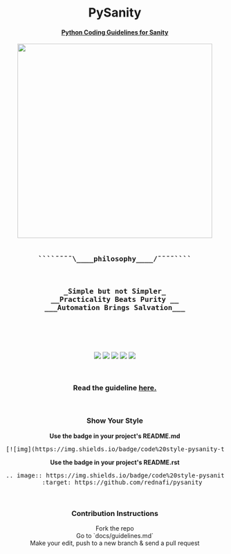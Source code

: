 <div align="center">
    <h1> PySanity </h1>
    <h4> <a href="https://github.com/rednafi/pysanity/blob/master/docs/guidelines.md"> Python Coding Guidelines for Sanity </a> </h4>
</div>

<span align="center">
<pre>
<a href="https://github.com/rednafi/pysanity"><img src="https://raw.githubusercontent.com/rednafi/pysanity/master/imgs/logo.png" height="450" width="450" align="center"/></a>

<h3>````¯¯¯¯\____<b>philosophy____</b>/¯¯¯¯````</h3>
<h3>_Simple but not Simpler_
__Practicality Beats Purity __
___Automation Brings Salvation___</h3>

</pre>
</span>


<p>&nbsp;</p>

<div align="center">
    <a href="https://github.com/rednafi/pysanity/issues"><img src="https://img.shields.io/github/issues/rednafi/pysanity" /></a>
    <a href="https://github.com/rednafi/pysanity/network/members"><img src="https://img.shields.io/github/forks/rednafi/pysanity" /></a>
    <a href="https://github.com/rednafi/pysanity/stargazers"><img src="https://img.shields.io/github/stars/rednafi/pysanity" /></a>
    <a href="https://github.com/rednafi/pysanity/blob/master/LICENSE" <img src="https://img.shields.io/github/license/rednafi/pysanity">
        <a href="https://twitter.com/intent/retweet?tweet_id=1222434622442594304"><img src="https://img.shields.io/twitter/url?url=https%3A%2F%2Fgithub.com%2Frednafi%2Fpysanity" /></a>
        <a href="https://github.com/rednafi/pysanity"><img src="https://img.shields.io/badge/code%20style-pysanity-teal" />
        </a>
</div>

<p>&nbsp;</p>

<div align="center">
    <h3> Read the guideline <a href="https://github.com/rednafi/pysanity/blob/master/docs/guidelines.md"> here. </a></h3>
</div>

<p>&nbsp;</p>

<div align="center">
    <h3> Show Your Style </h3>
    <p>
        <b>Use the badge in your project's README.md</b>
        <br>
<pre align="left">
[![img](https://img.shields.io/badge/code%20style-pysanity-teal)](https://github.com/rednafi/pysanity)
</pre>
    </p>
    <p>
        <b>Use the badge in your project's README.rst</b>
        <br>
<pre align="center">
.. image:: https://img.shields.io/badge/code%20style-pysanity-teal
    :target: https://github.com/rednafi/pysanity
</pre>
    </p>

</div>

<p>&nbsp;</p>

<div align="center">
    <h3> Contribution Instructions </h3> Fork the repo
    <br> Go to `docs/guidelines.md`
    <br> Make your edit, push to a new branch & send a pull request
    <br>
</div>
